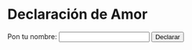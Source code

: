 <html lang="es">
<head>
<meta charset="UTF-8">
<script>
function declaracionDeAmor() {
  var nombre = document.getElementById("nombre").value;
  var mensaje = "";
  if (nombre.toLowerCase() === "Marcos") {
    for (var i = 0; i < 1000; i++) {
      mensaje += "Te amo, ";
    }
    mensaje += "Te amo.\n";
    mensaje += "Hola niño lindo hermoso, ¿cómo estás? ¿Sabes que me gustas mucho y te amo de verdad?\n";
    mensaje += "Me gustaría que en algún momento llegáramos a ser novios.\n";
    mensaje += "A veces de noche, cuando el mundo duerme, pienso en ti y me lleno de esperanza y amor.\n";
    mensaje += "¿Quieres ser mi novio? <button onclick='aceptacion()'>Sí</button> <button onclick='rechazo()'>No</button>";
  } else {
    mensaje = "Vete a la vrg plis";
  }
  document.getElementById("resultado").innerHTML = mensaje;
}

function aceptacion() {
  var mensaje = "¡Qué alegría! Mi corazón es tuyo, y juntos construiremos un futuro lleno de amor.";
  document.getElementById("resultado").innerText = mensaje;
}

function rechazo() {
  var mensaje = "Entiendo tu decisión, pero siempre estaré aquí por si cambias de opinión.";
  document.getElementById("resultado").innerText = mensaje;
}
</script>
</head>
<body>
<h1>Declaración de Amor</h1>
<label for="nombre">Pon tu nombre:</label>
<input type="text" id="nombre">
<button onclick="declaracionDeAmor()">Declarar</button>
<p id="resultado"></p>
</body>
</html>
